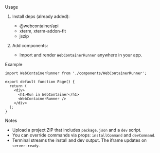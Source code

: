 Usage

1) Install deps (already added):

   - @webcontainer/api
   - xterm, xterm-addon-fit
   - jszip

2) Add components:

   - Import and render `WebContainerRunner` anywhere in your app.

Example

```tsx
import WebContainerRunner from './components/WebContainerRunner';

export default function Page() {
  return (
    <div>
      <h1>Run in WebContainer</h1>
      <WebContainerRunner />
    </div>
  );
}
```

Notes

- Upload a project ZIP that includes `package.json` and a `dev` script.
- You can override commands via props: `installCommand` and `devCommand`.
- Terminal streams the install and dev output. The iframe updates on `server-ready`.


